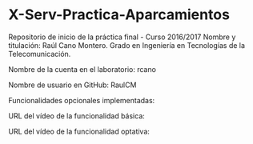 # X-Serv-Practica-Aparcamientos
Repositorio de inicio de la práctica final - Curso 2016/2017
Nombre y titulación: Raúl Cano Montero. Grado en Ingeniería en Tecnologías de la Telecomunicación.

Nombre de la cuenta en el laboratorio: rcano

Nombre de usuario en GitHub: RaulCM

Funcionalidades opcionales implementadas:

URL del vídeo de la funcionalidad básica:

URL del vídeo de la funcionalidad optativa:
